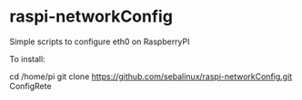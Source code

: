 # raspi-networkConfig
Simple scripts to configure eth0 on RaspberryPI

To install:

cd /home/pi
git clone https://github.com/sebalinux/raspi-networkConfig.git ConfigRete 


